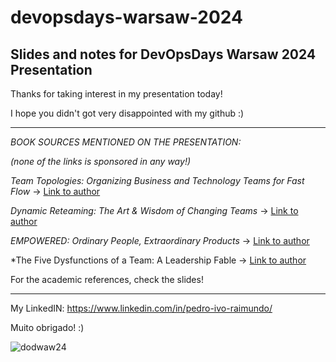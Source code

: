 # devopsdays-warsaw-2024
Slides and notes for DevOpsDays Warsaw 2024 Presentation
---

Thanks for taking interest in my presentation today!

I hope you didn't got very disappointed with my github :)

---

*BOOK SOURCES MENTIONED ON THE PRESENTATION:*

_(none of the links is sponsored in any way!)_

*Team Topologies: Organizing Business and Technology Teams for Fast Flow* -> [Link to author](https://teamtopologies.com/)

*Dynamic Reteaming: The Art & Wisdom of Changing Teams* -> [Link to author](https://www.heidihelfand.com/dynamic-reteaming-book/)

*EMPOWERED: Ordinary People, Extraordinary Products* -> [Link to author](https://www.svpg.com/books/)

*The Five Dysfunctions of a Team: A Leadership Fable -> [Link to author](https://www.tablegroup.com/pat/#books)

For the academic references, check the slides!

---

My LinkedIN: https://www.linkedin.com/in/pedro-ivo-raimundo/

Muito obrigado! :)

![dodwaw24](https://github.com/user-attachments/assets/acfdddd1-2069-409f-a8de-18b813fbc438)

